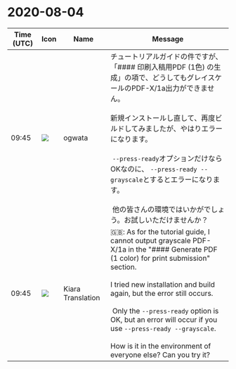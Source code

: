 # 2020-08-04

|Time (UTC)|Icon|Name|Message|
|---|---|---|---|
|09:45|![](https://avatars.slack-edge.com/2019-11-22/845042642576_070441337abaca9fb7b3_72.png)|ogwata|チュートリアルガイドの件ですが、「#### 印刷入稿用PDF (1色) の生成」の項で、どうしてもグレイスケールのPDF-X/1a出力ができません。<br><br>新規インストールし直して、再度ビルドしてみましたが、やはりエラーになります。<br><br> `--press-ready`オプションだけならOKなのに、 `--press-ready --grayscale`とするとエラーになります。<br> <br> 他の皆さんの環境ではいかがでしょう。お試しいただけませんか？|
|09:45|![](https://avatars.slack-edge.com/2019-08-21/732685848020_f3f20736795184660348_72.png)|Kiara Translation|🇬🇧: As for the tutorial guide, I cannot output grayscale PDF-X/1a in the "#### Generate PDF (1 color) for print submission" section.<br><br>I tried new installation and build again, but the error still occurs.<br><br> Only the `--press-ready` option is OK, but an error will occur if you use `--press-ready --grayscale`.<br> <br>How is it in the environment of everyone else? Can you try it?|
